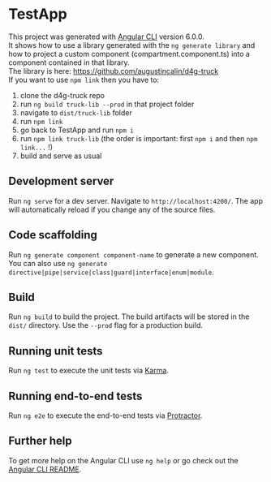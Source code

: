 # TestApp

This project was generated with [Angular CLI](https://github.com/angular/angular-cli) version 6.0.0.  
It shows how to use a library generated with the `ng generate library` and how to project a custom component (compartment.component.ts) into a component contained in that library.  
The library is here: https://github.com/augustincalin/d4g-truck  
If you want to use `npm link` then you have to:
1. clone the d4g-truck repo
2. run `ng build truck-lib --prod` in that project folder
3. navigate to `dist/truck-lib` folder
4. run `npm link`
5. go back to TestApp and run `npm i`
6. run `npm link truck-lib` (the order is important: first `npm i` and then `npm link...` !)
7. build and serve as usual

## Development server

Run `ng serve` for a dev server. Navigate to `http://localhost:4200/`. The app will automatically reload if you change any of the source files.

## Code scaffolding

Run `ng generate component component-name` to generate a new component. You can also use `ng generate directive|pipe|service|class|guard|interface|enum|module`.

## Build

Run `ng build` to build the project. The build artifacts will be stored in the `dist/` directory. Use the `--prod` flag for a production build.

## Running unit tests

Run `ng test` to execute the unit tests via [Karma](https://karma-runner.github.io).

## Running end-to-end tests

Run `ng e2e` to execute the end-to-end tests via [Protractor](http://www.protractortest.org/).

## Further help

To get more help on the Angular CLI use `ng help` or go check out the [Angular CLI README](https://github.com/angular/angular-cli/blob/master/README.md).
